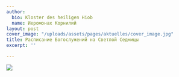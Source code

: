 ```yaml
---
author:
  bio: Kloster des heiligen Hiob
  name: Иеромонах Корнилий
layout: post
cover_image: "/uploads/assets/pages/aktuelles/cover_image.jpg"
title: Расписание Богослужений на Светлой Седмицы
excerpt: ''

---
```

![](https://res.cloudinary.com/hiobmon/image/upload/v1556563591/media/2019/Aushang-GottesdiensplanLichtWo.jpg)